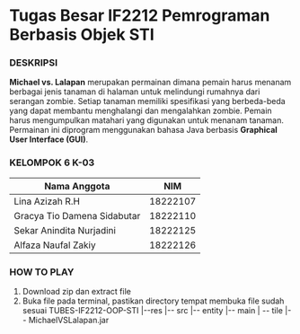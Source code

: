 # Tugas Besar IF2212 Pemrograman Berbasis Objek STI

### DESKRIPSI
**Michael vs. Lalapan** merupakan permainan dimana pemain harus menanam berbagai jenis tanaman di halaman untuk melindungi rumahnya dari serangan zombie. Setiap tanaman memiliki spesifikasi yang berbeda-beda yang dapat membantu menghalangi dan mengalahkan zombie. Pemain harus mengumpulkan matahari yang digunakan untuk menanam tanaman. Permainan ini diprogram menggunakan bahasa Java berbasis **Graphical User Interface (GUI)**.

### KELOMPOK 6 K-03
| Nama Anggota | NIM |
| --- | --- |
| Lina Azizah R.H | 18222107 |
| Gracya Tio Damena Sidabutar | 18222110 |
| Sekar Anindita Nurjadini | 18222125 |
| Alfaza Naufal Zakiy | 18222126 |

### HOW TO PLAY
1. Download zip dan extract file
2. Buka file pada terminal, pastikan directory tempat membuka file sudah sesuai 
TUBES-IF2212-OOP-STI
|--res
|-- src
    |-- entity
    |-- main
    | -- tile
|-- MichaelVSLalapan.jar